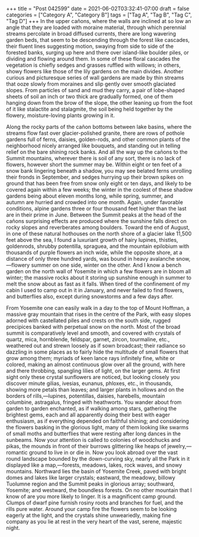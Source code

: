 +++
title = "Post 042599"
date = 2021-06-02T03:32:41-07:00
draft = false
categories = ["Category A", "Category B"]
tags = ["Tag A", "Tag B", "Tag C", "Tag D"]
+++
In the upper cañons, where the walls are inclined at so low an angle that they are loaded with moraine material, through which perennial streams percolate in broad diffused currents, there are long wavering garden beds, that seem to be descending through the forest like cascades, their fluent lines suggesting motion, swaying from side to side of the forested banks, surging up here and there over island-like boulder piles, or dividing and flowing around them. In some of these floral cascades the vegetation is chiefly sedges and grasses ruffled with willows; in others, showy flowers like those of the lily gardens on the main divides. Another curious and picturesque series of wall gardens are made by thin streams that ooze slowly from moraines and slip gently over smooth glaciated slopes. From particles of sand and mud they carry, a pair of lobe-shaped sheets of soil an inch or two thick are gradually formed, one of them hanging down from the brow of the slope, the other leaning up from the foot of it like stalactite and stalagmite, the soil being held together by the flowery, moisture-loving plants growing in it.

Along the rocky parts of the cañon bottoms between lake basins, where the streams flow fast over glacier-polished granite, there are rows of pothole gardens full of ferns, daisies, golden-rods, and other common plants of the neighborhood nicely arranged like bouquets, and standing out in telling relief on the bare shining rock banks. And all the way up the cañons to the Summit mountains, wherever there is soil of any sort, there is no lack of flowers, however short the summer may be. Within eight or ten feet of a snow bank lingering beneath a shadow, you may see belated ferns unrolling their fronds in September, and sedges hurrying up their brown spikes on ground that has been free from snow only eight or ten days, and likely to be covered again within a few weeks; the winter in the coolest of these shadow gardens being about eleven months long, while spring, summer, and autumn are hurried and crowded into one month. Again, under favorable conditions, alpine gardens three or four thousand feet higher than the last are in their prime in June. Between the Summit peaks at the head of the cañons surprising effects are produced where the sunshine falls direct on rocky slopes and reverberates among boulders. Toward the end of August, in one of these natural hothouses on the north shore of a glacier lake 11,500 feet above the sea, I found a luxuriant growth of hairy lupines, thistles, goldenrods, shrubby potentilla, spraguea, and the mountain epilobium with thousands of purple flowers an inch wide, while the opposite shore, at a distance of only three hundred yards, was bound in heavy avalanche snow,—flowery summer on one side, winter on the other. And I know a bench garden on the north wall of Yosemite in which a few flowers are in bloom all winter; the massive rocks about it storing up sunshine enough in summer to melt the snow about as fast as it falls. When tired of the confinement of my cabin I used to camp out in it in January, and never failed to find flowers, and butterflies also, except during snowstorms and a few days after.

From Yosemite one can easily walk in a day to the top of Mount Hoffman, a massive gray mountain that rises in the centre of the Park, with easy slopes adorned with castellated piles and crests on the south side, rugged precipices banked with perpetual snow on the north. Most of the broad summit is comparatively level and smooth, and covered with crystals of quartz, mica, hornblende, feldspar, garnet, zircon, tourmaline, etc., weathered out and strewn loosely as if sown broadcast; their radiance so dazzling in some places as to fairly hide the multitude of small flowers that grow among them; myriads of keen lance rays infinitely fine, white or colored, making an almost continuous glow over all the ground, with here and there throbbing, spangling lilies of light, on the larger gems. At first sight only these crystal sunflowers are noticed, but looking closely you discover minute gilias, ivesias, eunanus, phloxes, etc., in thousands, showing more petals than leaves; and larger plants in hollows and on the borders of rills,—lupines, potentillas, daisies, harebells, mountain columbine, astragalus, fringed with heathworts. You wander about from garden to garden enchanted, as if walking among stars, gathering the brightest gems, each and all apparently doing their best with eager enthusiasm, as if everything depended on faithful shining; and considering the flowers basking in the glorious light, many of them looking like swarms of small moths and butterflies that were resting after long dances in the sunbeams. Now your attention is called to colonies of woodchucks and pikas, the mounds in front of their burrows glittering like heaps of jewelry,—romantic ground to live in or die in. Now you look abroad over the vast round landscape bounded by the down-curving sky, nearly all the Park in it displayed like a map,—forests, meadows, lakes, rock waves, and snowy mountains. Northward lies the basin of Yosemite Creek, paved with bright domes and lakes like larger crystals; eastward, the meadowy, billowy Tuolumne region and the Summit peaks in glorious array; southward, Yosemite; and westward, the boundless forests. On no other mountain that I know of are you more likely to linger. It is a magnificent camp ground. Clumps of dwarf pine furnish rosiny roots and branches for fuel, and the rills pure water. Around your camp fire the flowers seem to be looking eagerly at the light, and the crystals shine unweariedly, making fine company as you lie at rest in the very heart of the vast, serene, majestic night.
